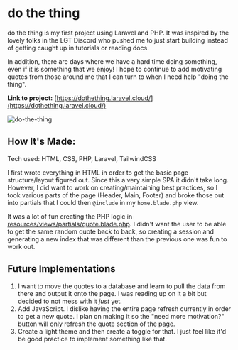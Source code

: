 <h1>do the thing</h1>
<p>do the thing is my first project using Laravel and PHP. It was inspired by the lovely folks in the LGT Discord who pushed me to just start building instead of getting caught up in tutorials or reading docs.</p>
<p>In addition, there are days where we have a hard time doing something, even if it is something that we enjoy! I hope to continue to add motivating quotes from those around me that I can turn to when I need help "doing the thing".</p>

**Link to project:** [https://dothething.laravel.cloud/](https://dothething.laravel.cloud/)

![do-the-thing](https://github.com/user-attachments/assets/269ea28f-91cb-42ab-aa88-5f01b5003da3)

<h2>How It's Made:</h2>

Tech used: HTML, CSS, PHP, Laravel, TailwindCSS

I first wrote everything in HTML in order to get the basic page structure/layout figured out. Since this a very simple SPA it didn't take long. However, I did want to work on creating/maintaining best practices, so I took various parts of the page (Header, Main, Footer) and broke those out into partials that I could then `@include` in my `home.blade.php` view.

It was a lot of fun creating the PHP logic in [resources/views/partials/quote.blade.php](resources/views/partials/quote.blade.php). I didn't want the user to be able to get the same random quote back to back, so creating a session and generating a new index that was different than the previous one was fun to work out.

<h2>Future Implementations</h2>

1. I want to move the quotes to a database and learn to pull the data from there and output it onto the page. I was reading up on it a bit but decided to not mess with it *just* yet.
2. Add JavaScript. I dislike having the entire page refresh currently in order to get a new quote. I plan on making it so the "need more motivation?" button will only refresh the quote section of the page.
3. Create a light theme and then create a toggle for that. I just feel like it'd be good practice to implement something like that.
